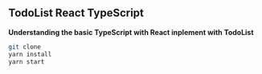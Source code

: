 ## TodoList React TypeScript

**Understanding the basic TypeScript with React inplement with TodoList**

```sh
git clone 
yarn install 
yarn start
```
